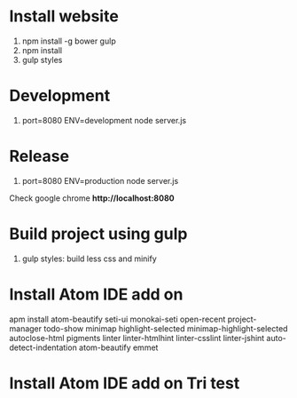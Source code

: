 # Install website
1. npm install -g bower gulp
2. npm install
3. gulp styles

# Development
1. port=8080 ENV=development node server.js

# Release
1. port=8080 ENV=production node server.js

Check google chrome **http://localhost:8080**

# Build project using gulp #
1. gulp styles: build less css and minify

# Install Atom IDE add on
apm install atom-beautify seti-ui monokai-seti open-recent project-manager todo-show minimap highlight-selected minimap-highlight-selected autoclose-html pigments linter linter-htmlhint linter-csslint linter-jshint auto-detect-indentation atom-beautify emmet


# Install Atom IDE add on Tri test
